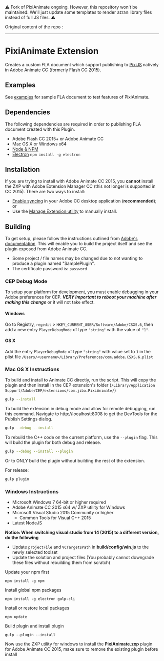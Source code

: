 :warning: Fork of PixiAnimate ongoing. However, this repository won't be maintained. We'll just update some templates to render azran library files instead of full JS files. :warning:

Original content of the repo : 

________________________________________

# PixiAnimate Extension

Creates a custom FLA document which support publishing to [PixiJS](http://pixijs.com) natively in Adobe Animate CC (formerly Flash CC 2015).

## Examples

See [examples](https://github.com/jiborobot/pixi-animate-examples) for sample FLA document to test features of PixiAnimate.


## Dependencies

The following dependencies are required in order to publishing FLA document created with this Plugin.

* Adobe Flash CC 2015+ or Adobe Animate CC
* Mac OS X or Windows x64
* [Node & NPM](http://nodejs.org)
* [Electron](http://electron.atom.io/) `npm install -g electron`

## Installation

If you are trying to install with Adobe Animate CC 2015, you **cannot** install the ZXP with Adobe Extension Manager CC (this not longer is supported in CC 2015). There are two ways to install:

* [Enable syncing](https://www.adobeexchange.com/resources/19) in your Adobe CC desktop application (**recommended**); or
* Use the [Manage Extension utility](http://blogs.adobe.com/animate/installing-zxp-extensions-using-the-manage-extensions-utility/) to manually install.

## Building

To get setup, please follow the instructions outlined from [Adobe's documentation](https://helpx.adobe.com/flash/using/enabling-support-custom-platforms.html#Building%20a%20Flash%20custom%20platform%20support%20plug-in). This will enable you to build the project itself and see the plugin exposed from Adobe Animate CC.  

- Some project / file names may be changed due to not wanting to produce a plugin named "SamplePlugin".
- The certificate password is: `password`

### CEP Debug Mode

To setup your platform for development, you must enable debugging in your Adobe preferences for CEP. **_VERY Important to reboot your machine after making this change_** or it will not take effect.

#### Windows

Go to Registry, `regedit` > `HKEY_CURRENT_USER/Software/Adobe/CSXS.6`, then add a new entry `PlayerDebugMode` of type `"string"` with the value of `"1"`.

#### OS X
Add the entry `PlayerDebugMode` of type `"string"` with value set to `1` in the plist file `/Users/<username>/Library/Preferences/com.adobe.CSXS.6.plist`

### Mac OS X Instructions

To build and install to Animate CC directly, run the script. This will copy the plugin and then install in the CEP extension's folder (`/Library/Application Support/Adobe/CEP/extensions/com.jibo.PixiAnimate/`)

```bash
gulp --install
```

To build the extension in debug mode and allow for remote debugging, run this command. Navigate to http://localhost:8008 to get the DevTools for the Publish Settings dialog.

```bash
gulp --debug --install
```

To rebuild the C++ code on the current platform, use the `--plugin` flag. This will build the plugin for both debug and release.

```bash
gulp --debug --install --plugin
```

Or to ONLY build the plugin without building the rest of the extension.

For release:
```bash
gulp plugin
```

### Windows Instructions ###
* Microsoft Windows 7 64-bit or higher required
* Adobe Animate CC 2015 x64 w/ ZXP utility for Windows
* Microsoft Visual Studio 2015 Community or higher
  * Common Tools for Visual C++ 2015
* Latest NodeJS

**Notice: When switching visual studio from 14 (2015) to a different version, do the following**

* Update `projectFile` and `VCTargetsPath` in **build/config/win.js** to the newly selected toolset
* Update the solution and project files (You probably cannot downgrade these files without rebuilding them from scratch)

Update your npm first
```
npm install -g npm
```

Install global npm packages
```
npm install -g electron gulp-cli
```

Install or restore local packages
```
npm update
```

Build plugin and install plugin
```
gulp --plugin --install
```

Now use the ZXP utility for windows to install the **PixiAnimate.zxp** plugin for Adobe Animate CC 2015, make sure to remove the existing plugin before install
